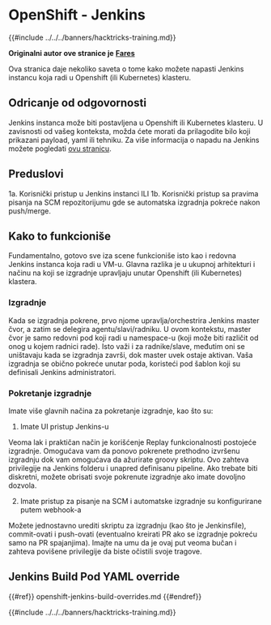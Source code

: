 # OpenShift - Jenkins

{{#include ../../../banners/hacktricks-training.md}}

**Originalni autor ove stranice je** [**Fares**](https://www.linkedin.com/in/fares-siala/)

Ova stranica daje nekoliko saveta o tome kako možete napasti Jenkins instancu koja radi u Openshift (ili Kubernetes) klasteru.

## Odricanje od odgovornosti

Jenkins instanca može biti postavljena u Openshift ili Kubernetes klasteru. U zavisnosti od vašeg konteksta, možda ćete morati da prilagodite bilo koji prikazani payload, yaml ili tehniku. Za više informacija o napadu na Jenkins možete pogledati [ovu stranicu](../../../pentesting-ci-cd/jenkins-security/index.html).

## Preduslovi

1a. Korisnički pristup u Jenkins instanci ILI 1b. Korisnički pristup sa pravima pisanja na SCM repozitorijumu gde se automatska izgradnja pokreće nakon push/merge.

## Kako to funkcioniše

Fundamentalno, gotovo sve iza scene funkcioniše isto kao i redovna Jenkins instanca koja radi u VM-u. Glavna razlika je u ukupnoj arhitekturi i načinu na koji se izgradnje upravljaju unutar Openshift (ili Kubernetes) klastera.

### Izgradnje

Kada se izgradnja pokrene, prvo njome upravlja/orchestrira Jenkins master čvor, a zatim se delegira agentu/slavi/radniku. U ovom kontekstu, master čvor je samo redovni pod koji radi u namespace-u (koji može biti različit od onog u kojem radnici rade). Isto važi i za radnike/slave, međutim oni se uništavaju kada se izgradnja završi, dok master uvek ostaje aktivan. Vaša izgradnja se obično pokreće unutar poda, koristeći pod šablon koji su definisali Jenkins administratori.

### Pokretanje izgradnje

Imate više glavnih načina za pokretanje izgradnje, kao što su:

1. Imate UI pristup Jenkins-u

Veoma lak i praktičan način je korišćenje Replay funkcionalnosti postojeće izgradnje. Omogućava vam da ponovo pokrenete prethodno izvršenu izgradnju dok vam omogućava da ažurirate groovy skriptu. Ovo zahteva privilegije na Jenkins folderu i unapred definisanu pipeline. Ako trebate biti diskretni, možete obrisati svoje pokrenute izgradnje ako imate dovoljno dozvola.

2. Imate pristup za pisanje na SCM i automatske izgradnje su konfigurirane putem webhook-a

Možete jednostavno urediti skriptu za izgradnju (kao što je Jenkinsfile), commit-ovati i push-ovati (eventualno kreirati PR ako se izgradnje pokreću samo na PR spajanjima). Imajte na umu da je ovaj put veoma bučan i zahteva povišene privilegije da biste očistili svoje tragove.

## Jenkins Build Pod YAML override

{{#ref}}
openshift-jenkins-build-overrides.md
{{#endref}}

{{#include ../../../banners/hacktricks-training.md}}
